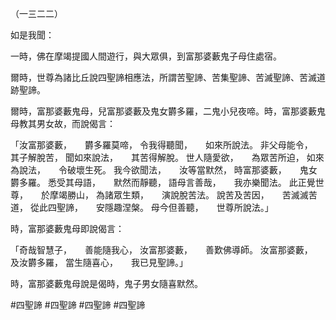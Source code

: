 （一三二二）

如是我聞：

一時，佛在摩竭提國人間遊行，與大眾俱，到富那婆藪鬼子母住處宿。

爾時，世尊為諸比丘說四聖諦相應法，所謂苦聖諦、苦集聖諦、苦滅聖諦、苦滅道跡聖諦。

爾時，富那婆藪鬼母，兒富那婆藪及鬼女欝多羅，二鬼小兒夜啼。時，富那婆藪鬼母教其男女故，而說偈言：

「汝富那婆藪，　　欝多羅莫啼，
令我得聽聞，　　如來所說法。
非父母能令，　　其子解脫苦，
聞如來說法，　　其苦得解脫。
世人隨愛欲，　　為眾苦所迫，
如來為說法，　　令破壞生死。
我今欲聞法，　　汝等當默然，
時富那婆藪，　　鬼女欝多羅。
悉受其母語，　　默然而靜聽，
語母言善哉，　　我亦樂聞法。
此正覺世尊，　　於摩竭勝山，
為諸眾生類，　　演說脫苦法。
說苦及苦因，　　苦滅滅苦道，
從此四聖諦，　　安隱趣涅槃。
母今但善聽，　　世尊所說法。」

時，富那婆藪鬼母即說偈言：

「奇哉智慧子，　　善能隨我心，
汝富那婆藪，　　善歎佛導師。
汝富那婆藪，　　及汝欝多羅，
當生隨喜心，　　我已見聖諦。」

時，富那婆藪鬼母說是偈時，鬼子男女隨喜默然。






#四聖諦
#四聖諦
#四聖諦
#四聖諦
